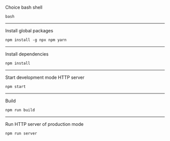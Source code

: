 Choice bash shell
```
bash
```

---
Install global packages
```
npm install -g npx npm yarn
```

---
Install dependencies
```
npm install
```

---
Start development mode HTTP server
```
npm start
```

---
Build
```
npm run build
```

---
Run HTTP server of production mode
```
npm run server
```
